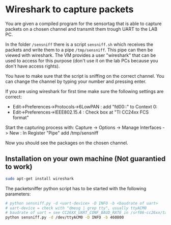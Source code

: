 # Wireshark to capture packets

You are given a compiled program for the sensortag that is able to capture packets on a chosen channel and transmit them trough UART to the LAB PC.

In the folder `/sensniff` there is a script `sensniff.sh` which receives the packets and write them to a pipe `/tmp/sensniff`. This pipe can then be viewed with wireshark. The VM provides a user "wireshark" that can be used to access for this purpose (don't use it on the lab PCs because you don't have access rights).

You have to make sure that the script is sniffing on the correct channel. You can change the channel by typing your number and pressing enter.

If you are using wireshark for first time make sure the following settings are correct:

- Edit->Preferences->Protocols->6LowPAN : add "fd00::" to Context 0:
- Edit->Preferences->IEEE802.15.4 : Check box at "TI CC24xx FCS format"

Start the capturing process with:
Capture -> Options -> Manage Interfaces -> New : In Register "Pipe" add /tmp/sensniff  

Now you should see the packages on the chosen channel.

## Installation on your own machine (Not guarantied to work)

```bash
sudo apt-get install wireshark
```

The packetsniffer python script has to be started with the following parameters:

```bash
# python sensniff.py -d <uart-device> -D INFO -b <baudrate of uart>
# uart-device = check with "dmesg | grep tty", usually ttyACM0
# baudrate of uart = see CC26XX_UART_CONF_BAUD_RATE in /srf06-cc26xx/target-conf.h
python sensniff.py -d /dev/ttyACM0 -D INFO -b 460800
```

